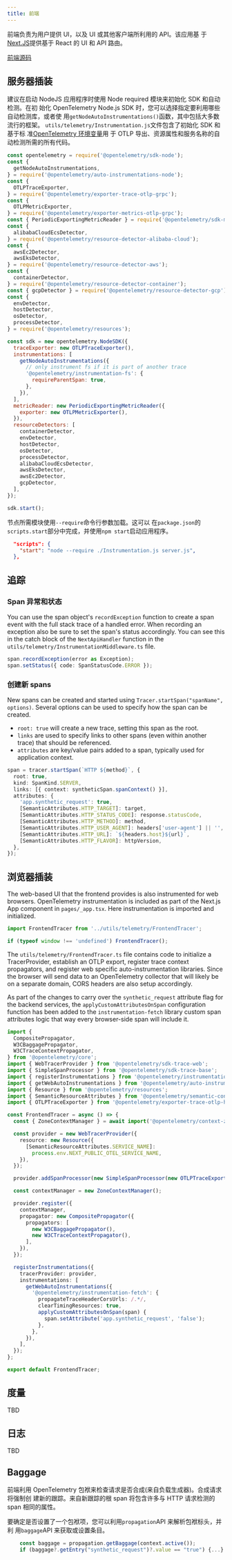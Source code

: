 ```yaml
---
title: 前端
---
```


前端负责为用户提供 UI，以及 UI 或其他客户端所利用的 API。该应用基
于[Next.JS](https://nextjs.org/)提供基于 React 的 UI 和 API 路由。

[前端源码](https://github.com/open-telemetry/opentelemetry-demo/blob/main/src/frontend/)

## 服务器插装

建议在启动 NodeJS 应用程序时使用 Node required 模块来初始化 SDK 和自动检测。在初
始化 OpenTelemetry Node.js SDK 时，您可以选择指定要利用哪些自动检测库，或者使
用`getNodeAutoInstrumentations()`函数，其中包括大多数流行的框架。
`utils/telemetry/Instrumentation.js`文件包含了初始化 SDK 和基于标
准[OpenTelemetry 环境变量](/docs/specs/otel/configuration/sdk-environment-variables/)用
于 OTLP 导出、资源属性和服务名称的自动检测所需的所有代码。

```javascript
const opentelemetry = require('@opentelemetry/sdk-node');
const {
  getNodeAutoInstrumentations,
} = require('@opentelemetry/auto-instrumentations-node');
const {
  OTLPTraceExporter,
} = require('@opentelemetry/exporter-trace-otlp-grpc');
const {
  OTLPMetricExporter,
} = require('@opentelemetry/exporter-metrics-otlp-grpc');
const { PeriodicExportingMetricReader } = require('@opentelemetry/sdk-metrics');
const {
  alibabaCloudEcsDetector,
} = require('@opentelemetry/resource-detector-alibaba-cloud');
const {
  awsEc2Detector,
  awsEksDetector,
} = require('@opentelemetry/resource-detector-aws');
const {
  containerDetector,
} = require('@opentelemetry/resource-detector-container');
const { gcpDetector } = require('@opentelemetry/resource-detector-gcp');
const {
  envDetector,
  hostDetector,
  osDetector,
  processDetector,
} = require('@opentelemetry/resources');

const sdk = new opentelemetry.NodeSDK({
  traceExporter: new OTLPTraceExporter(),
  instrumentations: [
    getNodeAutoInstrumentations({
      // only instrument fs if it is part of another trace
      '@opentelemetry/instrumentation-fs': {
        requireParentSpan: true,
      },
    }),
  ],
  metricReader: new PeriodicExportingMetricReader({
    exporter: new OTLPMetricExporter(),
  }),
  resourceDetectors: [
    containerDetector,
    envDetector,
    hostDetector,
    osDetector,
    processDetector,
    alibabaCloudEcsDetector,
    awsEksDetector,
    awsEc2Detector,
    gcpDetector,
  ],
});

sdk.start();
```

节点所需模块使用`--require`命令行参数加载。这可以
在`package.json`的`scripts.start`部分中完成，并使用`npm start`启动应用程序。

```json
  "scripts": {
    "start": "node --require ./Instrumentation.js server.js",
  },
```

## 追踪

### Span 异常和状态

You can use the span object's `recordException` function to create a span event
with the full stack trace of a handled error. When recording an exception also
be sure to set the span's status accordingly. You can see this in the catch
block of the `NextApiHandler` function in the
`utils/telemetry/InstrumentationMiddleware.ts` file.

```typescript
span.recordException(error as Exception);
span.setStatus({ code: SpanStatusCode.ERROR });
```

### 创建新 spans

New spans can be created and started using
`Tracer.startSpan("spanName", options)`. Several options can be used to specify
how the span can be created.

- `root: true` will create a new trace, setting this span as the root.
- `links` are used to specify links to other spans (even within another trace)
  that should be referenced.
- `attributes` are key/value pairs added to a span, typically used for
  application context.

```typescript
span = tracer.startSpan(`HTTP ${method}`, {
  root: true,
  kind: SpanKind.SERVER,
  links: [{ context: syntheticSpan.spanContext() }],
  attributes: {
    'app.synthetic_request': true,
    [SemanticAttributes.HTTP_TARGET]: target,
    [SemanticAttributes.HTTP_STATUS_CODE]: response.statusCode,
    [SemanticAttributes.HTTP_METHOD]: method,
    [SemanticAttributes.HTTP_USER_AGENT]: headers['user-agent'] || '',
    [SemanticAttributes.HTTP_URL]: `${headers.host}${url}`,
    [SemanticAttributes.HTTP_FLAVOR]: httpVersion,
  },
});
```

## 浏览器插装

The web-based UI that the frontend provides is also instrumented for web
browsers. OpenTelemetry instrumentation is included as part of the Next.js App
component in `pages/_app.tsx`. Here instrumentation is imported and initialized.

```typescript
import FrontendTracer from '../utils/telemetry/FrontendTracer';

if (typeof window !== 'undefined') FrontendTracer();
```

The `utils/telemetry/FrontendTracer.ts` file contains code to initialize a
TracerProvider, establish an OTLP export, register trace context propagators,
and register web specific auto-instrumentation libraries. Since the browser will
send data to an OpenTelemetry collector that will likely be on a separate
domain, CORS headers are also setup accordingly.

As part of the changes to carry over the `synthetic_request` attribute flag for
the backend services, the `applyCustomAttributesOnSpan` configuration function
has been added to the `instrumentation-fetch` library custom span attributes
logic that way every browser-side span will include it.

```typescript
import {
  CompositePropagator,
  W3CBaggagePropagator,
  W3CTraceContextPropagator,
} from '@opentelemetry/core';
import { WebTracerProvider } from '@opentelemetry/sdk-trace-web';
import { SimpleSpanProcessor } from '@opentelemetry/sdk-trace-base';
import { registerInstrumentations } from '@opentelemetry/instrumentation';
import { getWebAutoInstrumentations } from '@opentelemetry/auto-instrumentations-web';
import { Resource } from '@opentelemetry/resources';
import { SemanticResourceAttributes } from '@opentelemetry/semantic-conventions';
import { OTLPTraceExporter } from '@opentelemetry/exporter-trace-otlp-http';

const FrontendTracer = async () => {
  const { ZoneContextManager } = await import('@opentelemetry/context-zone');

  const provider = new WebTracerProvider({
    resource: new Resource({
      [SemanticResourceAttributes.SERVICE_NAME]:
        process.env.NEXT_PUBLIC_OTEL_SERVICE_NAME,
    }),
  });

  provider.addSpanProcessor(new SimpleSpanProcessor(new OTLPTraceExporter()));

  const contextManager = new ZoneContextManager();

  provider.register({
    contextManager,
    propagator: new CompositePropagator({
      propagators: [
        new W3CBaggagePropagator(),
        new W3CTraceContextPropagator(),
      ],
    }),
  });

  registerInstrumentations({
    tracerProvider: provider,
    instrumentations: [
      getWebAutoInstrumentations({
        '@opentelemetry/instrumentation-fetch': {
          propagateTraceHeaderCorsUrls: /.*/,
          clearTimingResources: true,
          applyCustomAttributesOnSpan(span) {
            span.setAttribute('app.synthetic_request', 'false');
          },
        },
      }),
    ],
  });
};

export default FrontendTracer;
```

## 度量

TBD

## 日志

TBD

## Baggage

前端利用 OpenTelemetry 包袱来检查请求是否合成(来自负载生成器)。合成请求将强制创
建新的跟踪。来自新跟踪的根 span 将包含许多与 HTTP 请求检测的 span 相同的属性。

要确定是否设置了一个包袱项，您可以利用`propagation`API 来解析包袱标头，并利
用`baggage`API 来获取或设置条目。

```typescript
    const baggage = propagation.getBaggage(context.active());
    if (baggage?.getEntry("synthetic_request")?.value == "true") {...}
```
